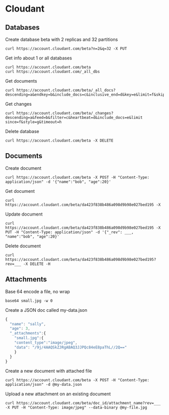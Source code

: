 # Cloudant

## Databases

Create database beta with 2 replicas and 32 partitions

```
curl https://account.cloudant.com/beta?n=2&q=32 -X PUT
```

Get info about 1 or all databases 

```
curl https://account.cloudant.com/beta
curl https://account.cloudant.com/_all_dbs
```

Get documents

```
curl https://account.cloudant.com/beta/_all_docs?descending=a&endkey=b&include_docs=c&inclusive_end=d&key=e&limit=f&skip=g&startkey=h
```

Get changes

```
curl https://account.cloudant.com/beta/_changes?descending=a&feed=b&filter=c&heartbeat=d&include_docs=e&limit since=f&style=g&timeout=h
```

Delete database

```
curl https://account.cloudant.com/beta -X DELETE
```

## Documents

Create document

```
curl https://account.cloudant.com/beta -X POST -H "Content-Type: application/json" -d '{"name":"bob", "age":20}'
```

Get document

```
curl https://account.cloudant.com/beta/da423f838b486a098d9b98e027bed195 -X
```

Update document

```
curl https://account.cloudant.com/beta/da423f838b486a098d9b98e027bed195 -X PUT -H "Content-Type: application/json" -d '{"_rev": ___, "name":"bob", "age":20}'
```

Delete document

```
curl https://account.cloudant.com/beta/da423f838b486a098d9b98e027bed195?rev=___ -X DELETE -H
```

## Attachments

Base 64 encode a file, no wrap
```
base64 small.jpg -w 0
```

Create a JSON doc called my-data.json

```js
{
  "name": "sally",
  "age": 3,
  "_attachments":{
    "small.jpg":{
    "content_type":"image/jpeg",
    "data": "/9j/4AAQSkZJRgABAQ3JJPQc84eE8paThL//2Q=="
    }
  }
}
```

Create a new document with attached file

```
curl https://account.cloudant.com/beta -X POST -H "Content-Type: application/json" -d @my-data.json
```

Upload a new attachment on an existing document

```
curl https://account.cloudant.com/beta/doc_id/attachment_name?rev=___ -X PUT -H "Content-Type: image/jpeg" --data-binary @my-file.jpg 
```
